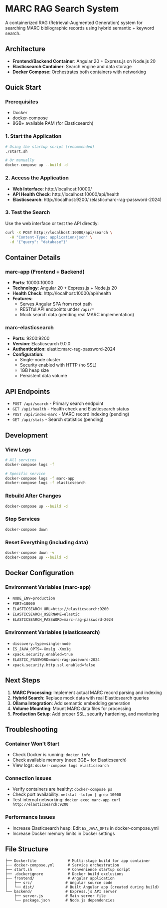 # MARC RAG Search System

A containerized RAG (Retrieval-Augmented Generation) system for searching MARC bibliographic records using hybrid semantic + keyword search.

## Architecture

- **Frontend/Backend Container**: Angular 20 + Express.js on Node.js 20
- **Elasticsearch Container**: Search engine and data storage
- **Docker Compose**: Orchestrates both containers with networking

## Quick Start

### Prerequisites
- Docker
- docker-compose
- 8GB+ available RAM (for Elasticsearch)

### 1. Start the Application

```bash
# Using the startup script (recommended)
./start.sh

# Or manually
docker-compose up --build -d
```

### 2. Access the Application

- **Web Interface**: http://localhost:10000/
- **API Health Check**: http://localhost:10000/api/health
- **Elasticsearch**: http://localhost:9200/ (elastic:marc-rag-password-2024)

### 3. Test the Search

Use the web interface or test the API directly:

```bash
curl -X POST http://localhost:10000/api/search \
  -H "Content-Type: application/json" \
  -d '{"query": "database"}'
```

## Container Details

### marc-app (Frontend + Backend)
- **Ports**: 10000:10000
- **Technology**: Angular 20 + Express.js + Node.js 20
- **Health Check**: http://localhost:10000/api/health
- **Features**:
  - Serves Angular SPA from root path
  - RESTful API endpoints under `/api/*`
  - Mock search data (pending real MARC implementation)

### marc-elasticsearch
- **Ports**: 9200:9200
- **Version**: Elasticsearch 9.0.0
- **Authentication**: elastic:marc-rag-password-2024
- **Configuration**:
  - Single-node cluster
  - Security enabled with HTTP (no SSL)
  - 1GB heap size
  - Persistent data volume

## API Endpoints

- `POST /api/search` - Primary search endpoint
- `GET /api/health` - Health check and Elasticsearch status
- `POST /api/index-marc` - MARC record indexing (pending)
- `GET /api/stats` - Search statistics (pending)

## Development

### View Logs
```bash
# All services
docker-compose logs -f

# Specific service
docker-compose logs -f marc-app
docker-compose logs -f elasticsearch
```

### Rebuild After Changes
```bash
docker-compose up --build -d
```

### Stop Services
```bash
docker-compose down
```

### Reset Everything (including data)
```bash
docker-compose down -v
docker-compose up --build -d
```

## Docker Configuration

### Environment Variables (marc-app)
- `NODE_ENV=production`
- `PORT=10000`
- `ELASTICSEARCH_URL=http://elasticsearch:9200`
- `ELASTICSEARCH_USERNAME=elastic`
- `ELASTICSEARCH_PASSWORD=marc-rag-password-2024`

### Environment Variables (elasticsearch)
- `discovery.type=single-node`
- `ES_JAVA_OPTS=-Xms1g -Xmx1g`
- `xpack.security.enabled=true`
- `ELASTIC_PASSWORD=marc-rag-password-2024`
- `xpack.security.http.ssl.enabled=false`

## Next Steps

1. **MARC Processing**: Implement actual MARC record parsing and indexing
2. **Hybrid Search**: Replace mock data with real Elasticsearch queries
3. **Ollama Integration**: Add semantic embedding generation
4. **Volume Mounting**: Mount MARC data files for processing
5. **Production Setup**: Add proper SSL, security hardening, and monitoring

## Troubleshooting

### Container Won't Start
- Check Docker is running: `docker info`
- Check available memory (need 3GB+ for Elasticsearch)
- View logs: `docker-compose logs elasticsearch`

### Connection Issues
- Verify containers are healthy: `docker-compose ps`
- Check port availability: `netstat -tulpn | grep 10000`
- Test internal networking: `docker exec marc-app curl http://elasticsearch:9200`

### Performance Issues
- Increase Elasticsearch heap: Edit `ES_JAVA_OPTS` in docker-compose.yml
- Increase Docker memory limits in Docker settings

## File Structure

```
├── Dockerfile              # Multi-stage build for app container
├── docker-compose.yml      # Service orchestration
├── start.sh                # Convenience startup script
├── .dockerignore           # Docker build exclusions
├── frontend/               # Angular application
│   ├── src/               # Angular source code
│   └── dist/              # Built Angular app (created during build)
└── backend/               # Express.js API server
    ├── server.js          # Main server file
    └── package.json       # Node.js dependencies
```